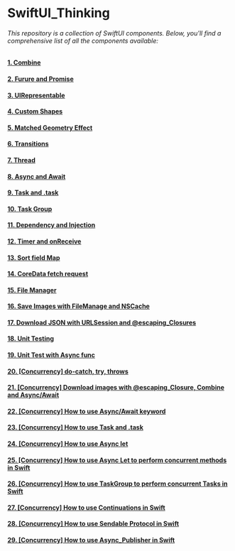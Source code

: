 # SwiftUI_Thinking

###### This repository is a collection of SwiftUI components. Below, you'll find a comprehensive list of all the components available:

#### [1. Combine](https://github.com/hoangquangbao/SwiftUI_Thinking/tree/combine)
#### [2. Furure and Promise](https://github.com/hoangquangbao/SwiftUI_Thinking/tree/futures_and_promises)
#### [3. UIRepresentable](https://github.com/hoangquangbao/SwiftUI_Thinking/tree/uiviewpresentable)
#### [4. Custom Shapes](https://github.com/hoangquangbao/SwiftUI_Thinking/tree/custom_shapes)
#### [5. Matched Geometry Effect](https://github.com/hoangquangbao/SwiftUI_Thinking/tree/matched_geometry_effect)
#### [6. Transitions](https://github.com/hoangquangbao/SwiftUI_Thinking/tree/transitions)
#### [7. Thread](https://github.com/hoangquangbao/SwiftUI_Thinking/tree/thread)
#### [8. Async and Await](https://github.com/hoangquangbao/SwiftUI_Thinking/tree/async_await)
#### [9. Task and .task](https://github.com/hoangquangbao/SwiftUI_Thinking/tree/task_and_.task)
#### [10. Task Group](https://github.com/hoangquangbao/SwiftUI_Thinking/tree/taskGroup)
#### [11. Dependency and Injection](https://github.com/hoangquangbao/SwiftUI_Thinking/tree/dependency_injection)
#### [12. Timer and onReceive](https://github.com/hoangquangbao/SwiftUI_Thinking/tree/timer_onReceive)
#### [13. Sort field Map](https://github.com/hoangquangbao/SwiftUI_Thinking/tree/soft_field_map)
#### [14. CoreData fetch request](https://github.com/hoangquangbao/SwiftUI_Thinking/tree/coredata_fetchRequest)
#### [15. File Manager](https://github.com/hoangquangbao/SwiftUI_Thinking/tree/fileManager)
#### [16. Save Images with FileManage and NSCache](https://github.com/hoangquangbao/SwiftUI_Thinking/tree/download-save-image-FileManager-NSCache)
#### [17. Download JSON with URLSession and @escaping_Closures](https://github.com/hoangquangbao/SwiftUI_Thinking/tree/download_JSON_with_urlsession_and_escaping_closures)
#### [18. Unit Testing](https://github.com/hoangquangbao/SwiftUI_Thinking/tree/unit_testing)
#### [19. Unit Test with Async func](https://github.com/hoangquangbao/SwiftUI_Thinking/tree/testing_async_func)
#### [20. [Concurrency] do-catch, try, throws](https://github.com/hoangquangbao/SwiftUI_Thinking/tree/concurrency)
#### [21. [Concurrency] Download images with @escaping_Closure, Combine and Async/Await](https://github.com/hoangquangbao/SwiftUI_Thinking/tree/concurrency)
#### [22. [Concurrency] How to use Async/Await keyword](https://github.com/hoangquangbao/SwiftUI_Thinking/tree/concurrency)
#### [23. [Concurrency] How to use Task and .task](https://github.com/hoangquangbao/SwiftUI_Thinking/tree/concurrency)
#### [24. [Concurrency] How to use Async let](https://github.com/hoangquangbao/SwiftUI_Thinking/tree/concurrency)
#### [25. [Concurrency] How to use Async Let to perform concurrent methods in Swift](https://github.com/hoangquangbao/SwiftUI_Thinking/tree/concurrency)
#### [26. [Concurrency] How to use TaskGroup to perform concurrent Tasks in Swift](https://github.com/hoangquangbao/SwiftUI_Thinking/tree/concurrency)
#### [27. [Concurrency] How to use Continuations in Swift](https://github.com/hoangquangbao/SwiftUI_Thinking/tree/concurrency)
#### [28. [Concurrency] How to use Sendable Protocol in Swift](https://github.com/hoangquangbao/SwiftUI_Thinking/tree/concurrency)
#### [29. [Concurrency] How to use Async_Publisher in Swift](https://github.com/hoangquangbao/SwiftUI_Thinking/tree/concurrency)
